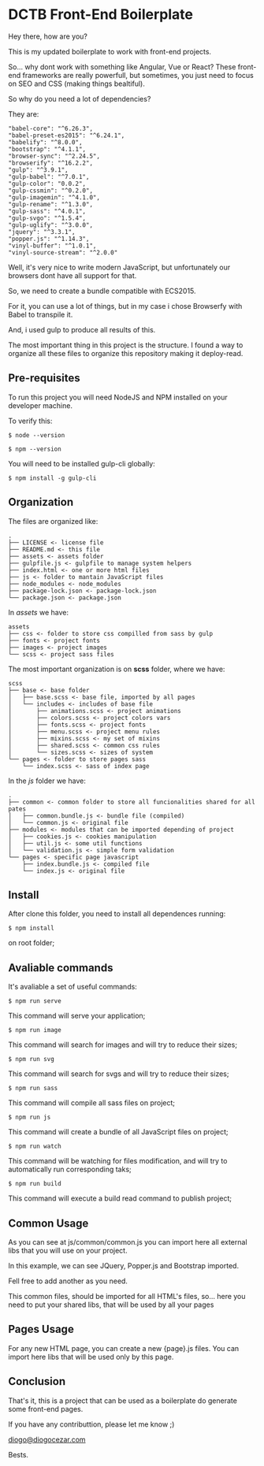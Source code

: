# DCTB Front-End Boilerplate

Hey there, how are you?

This is my updated boilerplate to work with front-end projects.

So... why dont work with something like Angular, Vue or React? These front-end frameworks are really powerfull, but sometimes, you just need to focus on SEO and CSS (making things bealtiful).

So why do you need a lot of dependencies?

They are:

```
"babel-core": "^6.26.3",
"babel-preset-es2015": "^6.24.1",
"babelify": "^8.0.0",
"bootstrap": "^4.1.1",
"browser-sync": "^2.24.5",
"browserify": "^16.2.2",
"gulp": "^3.9.1",
"gulp-babel": "^7.0.1",
"gulp-color": "0.0.2",
"gulp-cssmin": "^0.2.0",
"gulp-imagemin": "^4.1.0",
"gulp-rename": "^1.3.0",
"gulp-sass": "^4.0.1",
"gulp-svgo": "^1.5.4",
"gulp-uglify": "^3.0.0",
"jquery": "^3.3.1",
"popper.js": "^1.14.3",
"vinyl-buffer": "^1.0.1",
"vinyl-source-stream": "^2.0.0"
```

Well, it's very nice to write modern JavaScript, but unfortunately our browsers dont have all support for that.

So, we need to create a bundle compatible with ECS2015.

For it, you can use a lot of things, but in my case i chose Browserfy with Babel to transpile it.

And, i used gulp to produce all results of this.

The most important thing in this project is the structure. I found a way to organize all these files to organize this repository making it deploy-read.

## Pre-requisites

To run this project you will need NodeJS and NPM installed on your developer machine.

To verify this:

```
$ node --version
```

```
$ npm --version
```

You will need to be installed gulp-cli globally:

```
$ npm install -g gulp-cli
```

## Organization

The files are organized like:

```
.
├── LICENSE <- license file
├── README.md <- this file
├── assets <- assets folder
├── gulpfile.js <- gulpfile to manage system helpers
├── index.html <- one or more html files
├── js <- folder to mantain JavaScript files
├── node_modules <- node_modules
├── package-lock.json <- package-lock.json
└── package.json <- package.json
```

In _assets_ we have:

```
assets
├── css <- folder to store css compilled from sass by gulp
├── fonts <- project fonts
├── images <- project images
└── scss <- project sass files
```

The most important organization is on __scss__ folder, where we have:

```
scss
├── base <- base folder
│   ├── base.scss <- base file, imported by all pages
│   └── includes <- includes of base file
│       ├── animations.scss <- project animations
│       ├── colors.scss <- project colors vars
│       ├── fonts.scss <- project fonts
│       ├── menu.scss <- project menu rules
│       ├── mixins.scss <- my set of mixins
│       ├── shared.scss <- common css rules
│       └── sizes.scss <- sizes of system
└── pages <- folder to store pages sass
    └── index.scss <- sass of index page
```

In the _js_ folder we have:

```
.
├── common <- common folder to store all funcionalities shared for all pates
│   ├── common.bundle.js <- bundle file (compiled)
│   └── common.js <- original file
├── modules <- modules that can be imported depending of project
│   ├── cookies.js <- cookies manipulation
│   ├── util.js <- some util functions
│   └── validation.js <- simple form validation
└── pages <- specific page javascript
    ├── index.bundle.js <- compiled file
    └── index.js <- original file
```

## Install

After clone this folder, you need to install all dependences running:

```
$ npm install
```

on root folder;

## Avaliable commands

It's avaliable a set of useful commands:

```
$ npm run serve
```

This command will serve your application;

```
$ npm run image
```

This command will search for images and will try to reduce their sizes;

```
$ npm run svg
```

This command will search for svgs and will try to reduce their sizes;

```
$ npm run sass
```

This command will compile all sass files on project;

```
$ npm run js
```

This command will create a bundle of all JavaScript files on project;

```
$ npm run watch
```

This command will be watching for files modification, and will try to automatically run corresponding taks;

```
$ npm run build
```

This command will execute a build read command to publish project;

## Common Usage

As you can see at js/common/common.js you can import here all external libs that you will use on your project.

In this example, we can see JQuery, Popper.js and Bootstrap imported.

Fell free to add another as you need.

This common files, should be imported for all HTML's files, so... here you need to put your shared libs, that will be used by all your pages

## Pages Usage

For any new HTML page, you can create a new {page}.js files. You can import here libs that will be used only by this page.

## Conclusion

That's it, this is a project that can be used as a boilerplate do generate some front-end pages.

If you have any contributtion, please let me know ;)

diogo@diogocezar.com

Bests.